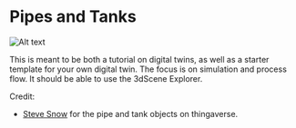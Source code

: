 # Pipes and Tanks
![Alt text](img\pipes_n_tanks.png?raw=true "pipes and tanks")

This is meant to be both a tutorial on digital twins, as well as a starter template for your own digital twin. The focus is on simulation and process flow. It should be able to use the 3dScene Explorer. 


Credit:
* [Steve Snow](https://www.thingiverse.com/snowman77/designs) for the pipe and tank objects on thingaverse. 


